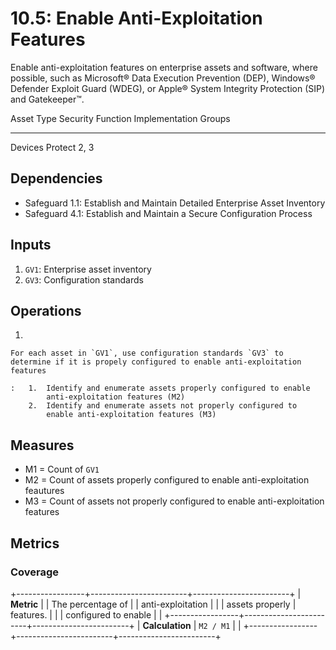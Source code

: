 # 10.5: Enable Anti-Exploitation Features

Enable anti-exploitation features on enterprise assets and software,
where possible, such as Microsoft® Data Execution Prevention (DEP),
Windows® Defender Exploit Guard (WDEG), or Apple® System Integrity
Protection (SIP) and Gatekeeper™.

  Asset Type   Security Function   Implementation Groups
  ------------ ------------------- -----------------------
  Devices      Protect             2, 3

## Dependencies

-   Safeguard 1.1: Establish and Maintain Detailed Enterprise Asset
    Inventory
-   Safeguard 4.1: Establish and Maintain a Secure Configuration Process

## Inputs

1.  `GV1`: Enterprise asset inventory
2.  `GV3`: Configuration standards

## Operations

1.  

    For each asset in `GV1`, use configuration standards `GV3` to determine if it is propely configured to enable anti-exploitation features

    :   1.  Identify and enumerate assets properly configured to enable
            anti-exploitation features (M2)
        2.  Identify and enumerate assets not properly configured to
            enable anti-exploitation features (M3)

## Measures

-   M1 = Count of `GV1`
-   M2 = Count of assets properly configured to enable anti-exploitation
    feautures
-   M3 = Count of assets not properly configured to enable
    anti-exploitation features

## Metrics

### Coverage

+-----------------+------------------------+------------------------+
| **Metric**      | | The percentage of    | | anti-exploitation    |
|                 |   assets properly      |   features.            |
|                 |   configured to enable |                        |
+-----------------+------------------------+------------------------+
| **Calculation** | `M2 / M1`              |                        |
+-----------------+------------------------+------------------------+
